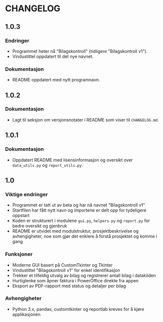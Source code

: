 # CHANGELOG

## 1.0.3

### Endringer
- Programmet heter nå "Bilagskontroll" (tidligere "Bilagskontroll v1").
- Vindustittel oppdatert til det nye navnet.

### Dokumentasjon
- README oppdatert med nytt programnavn.

## 1.0.2

### Dokumentasjon
- Lagt til seksjon om versjonsnotater i README som viser til `CHANGELOG.md`.

## 1.0.1

### Dokumentasjon
- Oppdatert README med lisensinformasjon og oversikt over `data_utils.py` og `report_utils.py`.

## 1.0

### Viktige endringer
- Programmet er tatt ut av beta og har nå navnet "Bilagskontroll v1"
- Startfilen har fått nytt navn og importene er delt opp for tydeligere oppstart
- Koden er strukturert i modulene `gui.py`, `helpers.py` og `report.py` for bedre oversikt og gjenbruk
- README er utvidet med modulstruktur, prosjektbeskrivelse og avhengigheter, noe som gjør det enklere å forstå prosjektet og komme i gang

### Funksjoner
- Moderne GUI basert på CustomTkinter og Tkinter
- Vindustittel "Bilagskontroll v1" for enkel identifikasjon
- Trekker et tilfeldig utvalg av bilag og registrerer antall bilag i datakilden
- Hurtiglenke som åpner faktura i PowerOffice direkte fra appen
- Eksport av PDF-rapport med status og detaljer per bilag

### Avhengigheter
- Python 3.x, pandas, customtkinter og reportlab kreves for å kjøre applikasjonen

